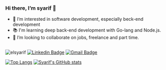 
### Hi there, I’m syarif 👋

- 👀 I’m interested in software development, especially beck-end development
- 📚 I'm learning deep back-end development with Go-lang and Node.js. 
- 💞️ I’m looking to collaborate on jobs, freelance and part time.

##
 <img src="https://komarev.com/ghpvc/?username=elsyarif" alt="elsyarif"/> [![Linkedin Badge](https://img.shields.io/badge/%20-Syarif%20Hidayatulloh-blue?style=flat-square&logo=Linkedin&logoColor=white&link=https://www.linkedin.com/in/syarif-hidayatulloh-427718a8)](https://www.linkedin.com/in/syarif-hidayatulloh-427718a8) [![Gmail Badge](https://img.shields.io/badge/%20-id.syarif@gmail.com-blue?style=flat-square&logo=Gmail&logoColor=white&link=mailto:id.syarif@gmail.com)](mailto:id.syarif@gmail.com)
<br>

[![Top Langs](https://github-readme-stats.vercel.app/api/top-langs/?username=elsyarif&theme=default&layout=compact&langs_count=6&hide=shell)](https://github.com/elsyarif)
[![Syarif's GitHub stats](https://github-readme-stats.vercel.app/api?username=elsyarif&show_icons=true&theme=defaultk&layout=compact&line_height=20&card_width=380&count_private=true)](https://github.com/elsyarif)

<!-- - 🛠  Tools PHP, jQuery, Javascript, Nodejs. 
- 📫 How to reach me on [E-mail](mailto:id.syarif@gmail.com)
-->
<!---
elSyarif/elSyarif is a ✨ special ✨ repository because its `README.md` (this file) appears on your GitHub profile.
You can click the Preview link to take a look at your changes.
--->
